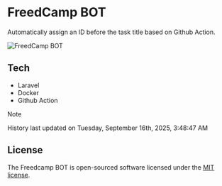 # FreedCamp BOT

Automatically assign an ID before the task title based on Github Action.

![FreedCamp BOT](https://repository-images.githubusercontent.com/737932867/7d34798b-2680-471c-b089-a78a718d3d6a)

## Tech

- Laravel
- Docker
- Github Action

> [!NOTE]  
> History last updated on Tuesday, September 16th, 2025, 3:48:47 AM

## License

The Freedcamp BOT is open-sourced software licensed under the [MIT license](https://opensource.org/licenses/MIT).
